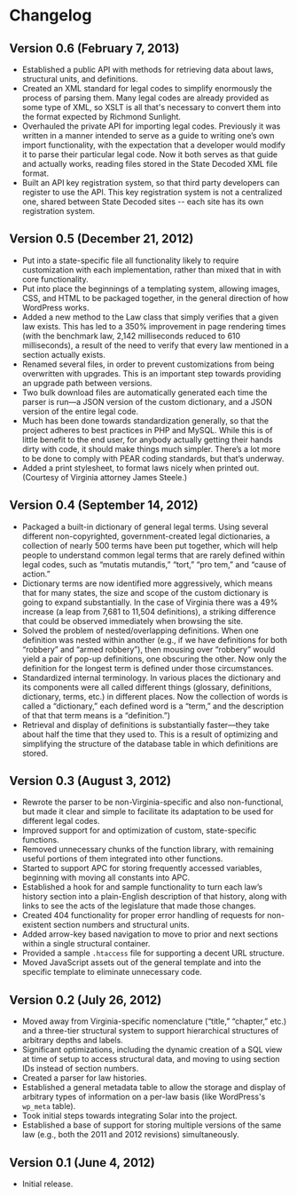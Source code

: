 # Changelog

## Version 0.6 (February 7, 2013)
* Established a public API with methods for retrieving data about laws, structural units, and definitions.
* Created an XML standard for legal codes to simplify enormously the process of parsing them. Many legal codes are already provided as some type of XML, so XSLT is all that's necessary to convert them into the format expected by Richmond Sunlight.
* Overhauled the private API for importing legal codes. Previously it was written in a manner intended to serve as a guide to writing one’s own import functionality, with the expectation that a developer would modify it to parse their particular legal code. Now it both serves as that guide and actually works, reading files stored in the State Decoded XML file format.
* Built an API key registration system, so that third party developers can register to use the API. This key registration system is not a centralized one, shared between State Decoded sites -- each site has its own registration system.

## Version 0.5 (December 21, 2012)

* Put into a state-specific file all functionality likely to require customization with each implementation, rather than mixed that in with core functionality.
* Put into place the beginnings of a templating system, allowing images, CSS, and HTML to be packaged together, in the general direction of how WordPress works.
* Added a new method to the Law class that simply verifies that a given law exists. This has led to a 350% improvement in page rendering times (with the benchmark law, 2,142 milliseconds reduced to 610 milliseconds), a result of the need to verify that every law mentioned in a section actually exists.
* Renamed several files, in order to prevent customizations from being overwritten with upgrades. This is an important step towards providing an upgrade path between versions.
* Two bulk download files are automatically generated each time the parser is run—a JSON version of the custom dictionary, and a JSON version of the entire legal code.
* Much has been done towards standardization generally, so that the project adheres to best practices in PHP and MySQL. While this is of little benefit to the end user, for anybody actually getting their hands dirty with code, it should make things much simpler. There’s a lot more to be done to comply with PEAR coding standards, but that’s underway.
* Added a print stylesheet, to format laws nicely when printed out. (Courtesy of Virginia attorney James Steele.)

## Version 0.4 (September 14, 2012)

* Packaged a built-in dictionary of general legal terms. Using several different non-copyrighted, government-created legal dictionaries, a collection of nearly 500 terms have been put together, which will help people to understand common legal terms that are rarely defined within legal codes, such as “mutatis mutandis,” “tort,” “pro tem,” and “cause of action.”
* Dictionary terms are now identified more aggressively, which means that for many states, the size and scope of the custom dictionary is going to expand substantially. In the case of Virginia there was a 49% increase (a leap from 7,681 to 11,504 definitions), a striking difference that could be observed immediately when browsing the site.
* Solved the problem of nested/overlapping definitions. When one definition was nested within another (e.g., if we have definitions for both “robbery” and “armed robbery”), then mousing over “robbery” would yield a pair of pop-up definitions, one obscuring the other. Now only the definition for the longest term is defined under those circumstances.
* Standardized internal terminology. In various places the dictionary and its components were all called different things (glossary, definitions, dictionary, terms, etc.) in different places. Now the collection of words is called a “dictionary,” each defined word is a “term,” and the description of that that term means is a “definition.”)
* Retrieval and display of definitions is substantially faster—they take about half the time that they used to. This is a result of optimizing and simplifying the structure of the database table in which definitions are stored.

## Version 0.3 (August 3, 2012)

* Rewrote the parser to be non-Virginia-specific and also non-functional, but made it clear and simple to facilitate its adaptation to be used for different legal codes.
* Improved support for and optimization of custom, state-specific functions.
* Removed unnecessary chunks of the function library, with remaining useful portions of them integrated into other functions.
* Started to support APC for storing frequently accessed variables, beginning with moving all constants into APC.
* Established a hook for and sample functionality to turn each law’s history section into a plain-English description of that history, along with links to see the acts of the legislature that made those changes.
* Created 404 functionality for proper error handling of requests for non-existent section numbers and structural units.
* Added arrow-key based navigation to move to prior and next sections within a single structural container.
* Provided a sample `.htaccess` file for supporting a decent URL structure.
* Moved JavaScript assets out of the general template and into the specific template to eliminate unnecessary code.

## Version 0.2 (July 26, 2012)

* Moved away from Virginia-specific nomenclature (“title,” “chapter,” etc.) and a three-tier structural system to support hierarchical structures of arbitrary depths and labels.
* Significant optimizations, including the dynamic creation of a SQL view at time of setup to access structural data, and moving to using section IDs instead of section numbers.
* Created a parser for law histories.
* Established a general metadata table to allow the storage and display of arbitrary types of information on a per-law basis (like WordPress's `wp_meta` table).
* Took initial steps towards integrating Solar into the project.
* Established a base of support for storing multiple versions of the same law (e.g., both the 2011 and 2012 revisions) simultaneously.

## Version 0.1 (June 4, 2012)

* Initial release.